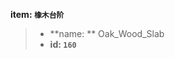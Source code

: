 <!-- BEGIN_AUTOGEN: do NOT edit in this block -->

**item: `橡木台阶`**

> * **name: ** Oak_Wood_Slab
> * **id: `160`**

<!-- END_AUTOGEN-->

